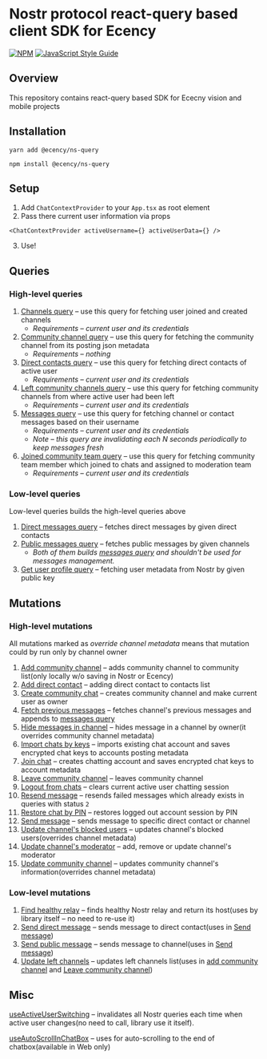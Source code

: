 # Nostr protocol react-query based client SDK for Ecency
[![NPM](https://img.shields.io/npm/v/@ecency/ns-query.svg)](https://www.npmjs.com/package/@ecency/ns-query) [![JavaScript Style Guide](https://img.shields.io/badge/code_style-standard-brightgreen.svg)](https://standardjs.com)

## Overview
This repository contains react-query based SDK for Ececny vision and mobile projects
## Installation
``yarn add @ecency/ns-query``

``npm install @ecency/ns-query``
## Setup
1. Add `ChatContextProvider` to your `App.tsx` as root element
2. Pass there current user information via props 
```
<ChatContextProvider activeUsername={} activeUserData={} />
```
3. Use!

## Queries
### High-level queries
1. [Channels query](lib/queries/channels-query.ts) – use this query for fetching user joined and created channels
   * _Requirements – current user and its credentials_  
2. [Community channel query](lib/queries/community-channel-query.ts) – use this query for fetching the community channel from its posting json metadata
   * _Requirements – nothing_
3. [Direct contacts query](lib/queries/direct-contacts-query.ts) – use this query for fetching direct contacts of active user
   * _Requirements – current user and its credentials_
4. [Left community channels query](lib/queries/left-community-channels-query.ts) – use this query for fetching community channels from where active user had been left
   * _Requirements – current user and its credentials_
5. [Messages query](lib/queries/messages-query.ts) – use this query for fetching channel or contact messages based on their username
   * _Requirements – current user and its credentials_
   * _Note – this query are invalidating each N seconds periodically to keep messages fresh_
6. [Joined community team query](lib/queries/nostr-joined-community-team-query.ts) – use this query for fetching community team member which joined to chats and assigned to moderation team
   * _Requirements – current user and its credentials_

### Low-level queries
Low-level queries builds the high-level queries above
1. [Direct messages query](lib/nostr/queries/direct-messages-query.ts) – fetches direct messages by given direct contacts
2. [Public messages query](lib/nostr/queries/public-messages-query.ts) – fetches public messages by given channels
   * _Both of them builds [messages query](lib/queries/messages-query.ts) and shouldn't be used for messages management._
3. [Get user profile query](lib/nostr/queries/get-user-profile-query.ts) – fetching user metadata from Nostr by given public key

## Mutations
### High-level mutations
All mutations marked as _override channel metadata_ means that mutation could by run only by channel owner
1. [Add community channel](lib/mutations/add-community-channel.ts) – adds community channel to community list(only locally w/o saving in Nostr or Ecency)
2. [Add direct contact](lib/mutations/add-direct-contact.ts) – adding direct contact to contacts list
3. [Create community chat](lib/mutations/create-community-chat.ts) – creates community channel and make current user as owner
4. [Fetch previous messages](lib/mutations/fetch-previous-messages.ts) – fetches channel's previous messages and appends to [messages query](lib/queries/messages-query.ts)
5. [Hide messages in channel](lib/mutations/hide-message-in-channel.ts) – hides message in a channel by owner(it overrides community channel metadata)
6. [Import chats by keys](lib/mutations/import-chat-by-keys.ts) – imports existing chat account and saves encrypted chat keys to accounts posting metadata
7. [Join chat](lib/mutations/join-chat.ts) – creates chatting account and saves encrypted chat keys to account metadata
8. [Leave community channel](lib/mutations/leave-community-channel.ts) – leaves community channel
9. [Logout from chats](lib/mutations/logout-from-chats.tsx) – clears current active user chatting session
10. [Resend message](lib/mutations/resend-message.ts) – resends failed messages which already exists in queries with status `2`
11. [Restore chat by PIN](lib/mutations/restore-chat-by-pin.ts) – restores logged out account session by PIN
12. [Send message](lib/mutations/send-message.ts) – sends message to specific direct contact or channel
13. [Update channel's blocked users](lib/mutations/update-channel-blocked-users.ts) – updates channel's blocked users(overrides channel metadata)
14. [Update channel's moderator](lib/mutations/update-channel-moderator.ts) – add, remove or update channel's moderator
15. [Update community channel](lib/mutations/update-community-channel.ts) – updates community channel's information(overrides channel metadata)
### Low-level mutations
1. [Find healthy relay](lib/nostr/mutations/find-healthy-relay.ts) – finds healthy Nostr relay and return its host(uses by library itself – no need to re-use it)
2. [Send direct message](lib/nostr/mutations/send-direct-message.ts) – sends message to direct contact(uses in [Send message](lib/mutations/send-message.ts))
3. [Send public message](lib/nostr/queries/public-messages-query.ts) – sends message to channel(uses in [Send message](lib/mutations/send-message.ts))
4. [Update left channels](lib/nostr/mutations/update-left-channels.ts) – updates left channels list(uses in [add community channel](lib/mutations/add-community-channel.ts) and [Leave community channel](lib/mutations/leave-community-channel.ts))

## Misc
[useActiveUserSwitching](lib/hooks/use-active-user-switching.ts) – invalidates all Nostr queries each time when active user changes(no need to call, library use it itself).

[useAutoScrollInChatBox](lib/hooks/use-auto-scroll-in-chat-box.ts) – uses for auto-scrolling to the end of chatbox(available in Web only)